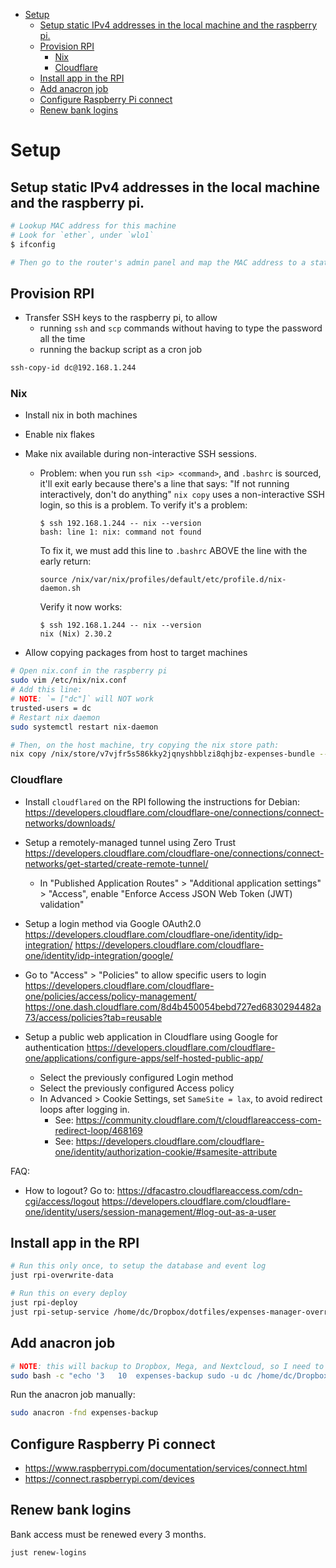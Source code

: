 - [Setup](#setup)
  - [Setup static IPv4 addresses in the local machine and the raspberry pi.](#setup-static-ipv4-addresses-in-the-local-machine-and-the-raspberry-pi)
  - [Provision RPI](#provision-rpi)
    - [Nix](#nix)
    - [Cloudflare](#cloudflare)
  - [Install app in the RPI](#install-app-in-the-rpi)
  - [Add anacron job](#add-anacron-job)
  - [Configure Raspberry Pi connect](#configure-raspberry-pi-connect)
  - [Renew bank logins](#renew-bank-logins)


# Setup

## Setup static IPv4 addresses in the local machine and the raspberry pi.

```sh
# Lookup MAC address for this machine
# Look for `ether`, under `wlo1`
$ ifconfig

# Then go to the router's admin panel and map the MAC address to a static IP like 192.168.1.233
```

## Provision RPI

* Transfer SSH keys to the raspberry pi, to allow
  * running `ssh` and `scp` commands without having to type the password all the time
  * running the backup script as a cron job
```sh
ssh-copy-id dc@192.168.1.244
```

### Nix

* Install nix in both machines
* Enable nix flakes

* Make nix available during non-interactive SSH sessions.
  * Problem: when you run `ssh <ip> <command>`, and `.bashrc` is sourced, it'll exit early because there's a line that says:
    "If not running interactively, don't do anything"
    `nix copy` uses a non-interactive SSH login, so this is a problem.
    To verify it's a problem:
    ```
    $ ssh 192.168.1.244 -- nix --version
    bash: line 1: nix: command not found
    ```
    To fix it, we must add this line to `.bashrc` ABOVE the line with the early return:
    ```
    source /nix/var/nix/profiles/default/etc/profile.d/nix-daemon.sh
    ```
    Verify it now works:
    ```
    $ ssh 192.168.1.244 -- nix --version
    nix (Nix) 2.30.2
    ```

* Allow copying packages from host to target machines
```sh
# Open nix.conf in the raspberry pi
sudo vim /etc/nix/nix.conf
# Add this line:
# NOTE: `= ["dc"]` will NOT work
trusted-users = dc
# Restart nix daemon
sudo systemctl restart nix-daemon

# Then, on the host machine, try copying the nix store path:
nix copy /nix/store/v7vjfr5s586kky2jqnyshbblzi8qhjbz-expenses-bundle --to ssh://dc@192.168.1.244
```

### Cloudflare

* Install `cloudflared` on the RPI following the instructions for Debian:
  https://developers.cloudflare.com/cloudflare-one/connections/connect-networks/downloads/

* Setup a remotely-managed tunnel using Zero Trust
  https://developers.cloudflare.com/cloudflare-one/connections/connect-networks/get-started/create-remote-tunnel/
  * In "Published Application Routes" > "Additional application settings" > "Access", enable "Enforce Access JSON Web Token (JWT) validation"

* Setup a login method via Google OAuth2.0
  https://developers.cloudflare.com/cloudflare-one/identity/idp-integration/
  https://developers.cloudflare.com/cloudflare-one/identity/idp-integration/google/

* Go to "Access" > "Policies" to allow specific users to login
  https://developers.cloudflare.com/cloudflare-one/policies/access/policy-management/
  https://one.dash.cloudflare.com/8d4b450054bebd727ed6830294482a73/access/policies?tab=reusable

* Setup a public web application in Cloudflare using Google for authentication
  https://developers.cloudflare.com/cloudflare-one/applications/configure-apps/self-hosted-public-app/
  * Select the previously configured Login method
  * Select the previously configured Access policy
  * In Advanced > Cookie Settings, set `SameSite = lax`, to avoid redirect loops after logging in.
    * See: https://community.cloudflare.com/t/cloudflareaccess-com-redirect-loop/468169
    * See: https://developers.cloudflare.com/cloudflare-one/identity/authorization-cookie/#samesite-attribute

FAQ:

* How to logout?
  Go to: https://dfacastro.cloudflareaccess.com/cdn-cgi/access/logout
  https://developers.cloudflare.com/cloudflare-one/identity/users/session-management/#log-out-as-a-user

## Install app in the RPI

```sh
# Run this only once, to setup the database and event log
just rpi-overwrite-data

# Run this on every deploy
just rpi-deploy
just rpi-setup-service /home/dc/Dropbox/dotfiles/expenses-manager-override.conf
```

## Add anacron job

```sh
# NOTE: this will backup to Dropbox, Mega, and Nextcloud, so I need to set those up first
sudo bash -c "echo '3	10	expenses-backup	sudo -u dc /home/dc/Dropbox/Projects/Haskell/expenses/scripts/backup.sh' >> /etc/anacrontab"
```

Run the anacron job manually:

```sh
sudo anacron -fnd expenses-backup
```

## Configure Raspberry Pi connect

* https://www.raspberrypi.com/documentation/services/connect.html
* https://connect.raspberrypi.com/devices

## Renew bank logins

Bank access must be renewed every 3 months.

```sh
just renew-logins
```
